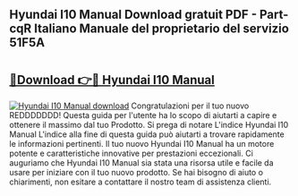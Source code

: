 ## Hyundai I10 Manual Download gratuit PDF - Part-cqR Italiano Manuale del proprietario del servizio 51F5A

# <h2><a href="http://dfff7w.blite.top/?on=Hyundai+I10+Manual">🔗Download 👉🔴 Hyundai I10 Manual</a></h2>

[![Hyundai I10 Manual download](https://i.imgur.com/lujVjoI.png)](http://dfff7w.blite.top/?on=Hyundai+I10+Manual)
Congratulazioni per il tuo nuovo REDDDDDDD! Questa guida per l'utente ha lo scopo di aiutarti a capire e ottenere il massimo dal tuo Prodotto. Si prega di notare L'indice Hyundai I10 Manual L'indice alla fine di questa guida può aiutarti a trovare rapidamente le informazioni pertinenti. Il tuo nuovo Hyundai I10 Manual ha un motore potente e caratteristiche innovative per prestazioni eccezionali. Ci auguriamo che Hyundai I10 Manual sia stata una risorsa utile e facile da usare per iniziare con il tuo nuovo prodotto. Se hai bisogno di aiuto o chiarimenti, non esitare a contattare il nostro team di assistenza clienti.
